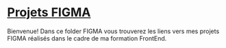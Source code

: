 # <u> Projets FIGMA </u>

Bienvenue! Dans ce folder FIGMA vous trouverez les liens vers mes projets FIGMA réalisés dans le cadre de ma formation FrontEnd.
